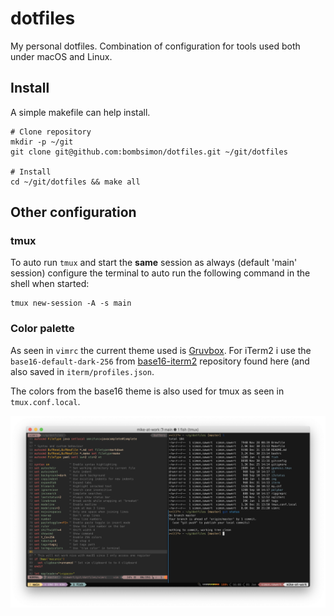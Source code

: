 # dotfiles

My personal dotfiles. Combination of configuration for tools used both under
macOS and Linux.

## Install

A simple makefile can help install.

```
# Clone repository
mkdir -p ~/git
git clone git@github.com:bombsimon/dotfiles.git ~/git/dotfiles

# Install
cd ~/git/dotfiles && make all
```

## Other configuration

### tmux

To auto run `tmux` and start the **same** session as always (default 'main'
session) configure the terminal to auto run the following command in the shell
when started:
```
tmux new-session -A -s main
```

### Color palette

As seen in `vimrc` the current theme used is
[Gruvbox](https://github.com/morhetz/gruvbox). For iTerm2 i use the
`base16-default-dark-256` from
[base16-iterm2](https://github.com/martinlindhe/base16-iterm2) repository found
here (and also saved in `iterm/profiles.json`.

The colors from the base16 theme is also used for tmux as seen in
`tmux.conf.local`.

![screenshot](https://raw.githubusercontent.com/bombsimon/dotfiles/master/img/screenshot01.png)
